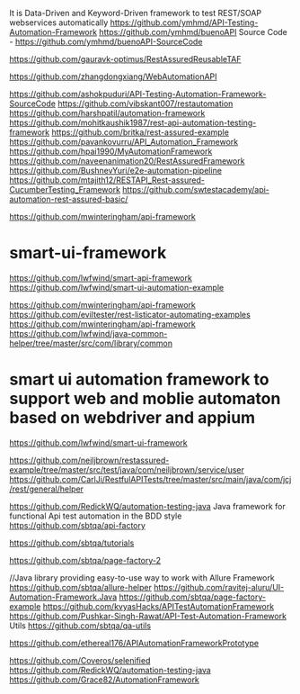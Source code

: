 It is Data-Driven and Keyword-Driven framework to test REST/SOAP webservices automatically
https://github.com/ymhmd/API-Testing-Automation-Framework
https://github.com/ymhmd/buenoAPI
Source Code - https://github.com/ymhmd/buenoAPI-SourceCode

https://github.com/gauravk-optimus/RestAssuredReusableTAF

https://github.com/zhangdongxiang/WebAutomationAPI

https://github.com/ashokpuduri/API-Testing-Automation-Framework-SourceCode
https://github.com/vibskant007/restautomation
https://github.com/harshpatil/automation-framework
https://github.com/mohitkaushik1987/rest-api-automation-testing-framework
https://github.com/britka/rest-assured-example
https://github.com/pavankovurru/API_Automation_Framework
https://github.com/hpai1990/MyAutomationFramework
https://github.com/naveenanimation20/RestAssuredFramework
https://github.com/BushnevYuri/e2e-automation-pipeline
https://github.com/mtajith12/RESTAPI_Rest-assured-CucumberTesting_Framework
https://github.com/swtestacademy/api-automation-rest-assured-basic/

https://github.com/mwinteringham/api-framework

# smart-ui-framework
https://github.com/lwfwind/smart-api-framework
https://github.com/lwfwind/smart-ui-automation-example

https://github.com/mwinteringham/api-framework
https://github.com/eviltester/rest-listicator-automating-examples
https://github.com/mwinteringham/api-framework
https://github.com/lwfwind/java-common-helper/tree/master/src/com/library/common

# smart ui automation framework to support web and moblie automaton based on webdriver and appium
https://github.com/lwfwind/smart-ui-framework


https://github.com/neiljbrown/restassured-example/tree/master/src/test/java/com/neiljbrown/service/user
https://github.com/CarlJi/RestfulAPITests/tree/master/src/main/java/com/jcj/rest/general/helper

https://github.com/RedickWQ/automation-testing-java
Java framework for functional Api test automation in the BDD style
https://github.com/sbtqa/api-factory


https://github.com/sbtqa/tutorials


https://github.com/sbtqa/page-factory-2

//Java library providing easy-to-use way to work with Allure Framework
https://github.com/sbtqa/allure-helper
https://github.com/ravitej-aluru/UI-Automation-Framework.Java
https://github.com/sbtqa/page-factory-example
https://github.com/kvyasHacks/APITestAutomationFramework
https://github.com/Pushkar-Singh-Rawat/API-Test-Automation-Framework
Utils
https://github.com/sbtqa/qa-utils

https://github.com/ethereal176/APIAutomationFrameworkPrototype

https://github.com/Coveros/selenified
https://github.com/RedickWQ/automation-testing-java
https://github.com/Grace82/AutomationFramework
